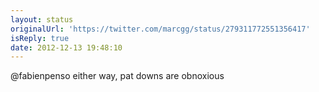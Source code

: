 ```yaml
---
layout: status
originalUrl: 'https://twitter.com/marcgg/status/279311772551356417'
isReply: true
date: 2012-12-13 19:48:10
---
```


@fabienpenso either way, pat downs are obnoxious
